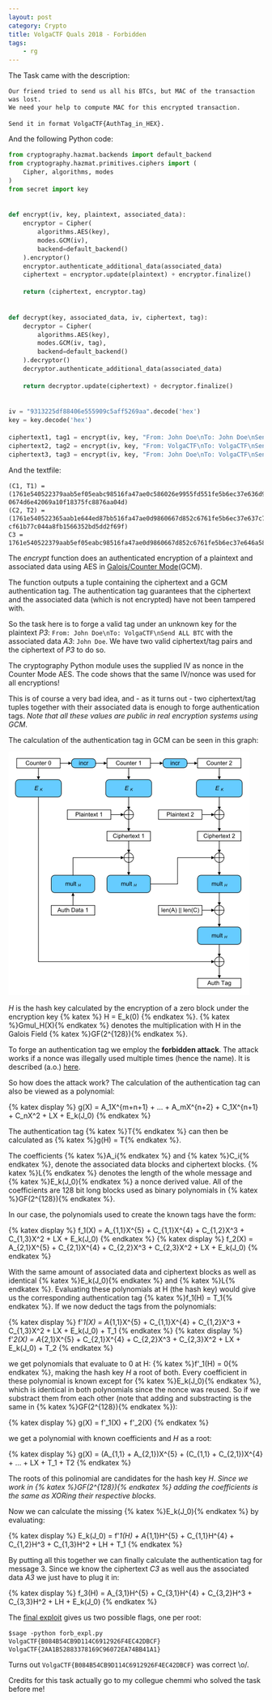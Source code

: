 ```yaml
---
layout: post
category: Crypto
title: VolgaCTF Quals 2018 - Forbidden
tags: 
    - rg
---
```


The Task came with the description:

```
Our friend tried to send us all his BTCs, but MAC of the transaction was lost. 
We need your help to compute MAC for this encrypted transaction.

Send it in format VolgaCTF{AuthTag_in_HEX}.
```

And the following Python code:

```python
from cryptography.hazmat.backends import default_backend
from cryptography.hazmat.primitives.ciphers import (
    Cipher, algorithms, modes
)
from secret import key


def encrypt(iv, key, plaintext, associated_data):
    encryptor = Cipher(
        algorithms.AES(key),
        modes.GCM(iv),
        backend=default_backend()
    ).encryptor()
    encryptor.authenticate_additional_data(associated_data)
    ciphertext = encryptor.update(plaintext) + encryptor.finalize()

    return (ciphertext, encryptor.tag)


def decrypt(key, associated_data, iv, ciphertext, tag):
    decryptor = Cipher(
        algorithms.AES(key),
        modes.GCM(iv, tag),
        backend=default_backend()
    ).decryptor()
    decryptor.authenticate_additional_data(associated_data)

    return decryptor.update(ciphertext) + decryptor.finalize()


iv = "9313225df88406e555909c5aff5269aa".decode('hex')
key = key.decode('hex')

ciphertext1, tag1 = encrypt(iv, key, "From: John Doe\nTo: John Doe\nSend 100 BTC", "John Doe")
ciphertext2, tag2 = encrypt(iv, key, "From: VolgaCTF\nTo: VolgaCTF\nSend 0.1 BTC", "VolgaCTF")
ciphertext3, tag3 = encrypt(iv, key, "From: John Doe\nTo: VolgaCTF\nSend ALL BTC", "John Doe")
```

And the textfile:

```
(C1, T1) = (1761e540522379aab5ef05eabc98516fa47ae0c586026e9955fd551fe5b6ec37e636d9fd389285f3, 0674d6e42069a10f18375fc8876aa04d)
(C2, T2) = (1761e540522365aab1e644ed87bb516fa47ae0d9860667d852c6761fe5b6ec37e637c7fc389285f3, cf61b77c044a8fb1566352bd5dd2f69f)
C3 = 1761e540522379aab5ef05eabc98516fa47ae0d9860667d852c6761fe5b6ec37e646a581389285f3
```

The *encrypt* function does an authenticated encryption of a plaintext and associated data using AES in [Galois/Counter Mode](https://en.wikipedia.org/wiki/Galois/Counter_Mode)(GCM).

The function outputs a tuple containing the ciphertext and a GCM authentication tag. 
The authentication tag guarantees that the ciphertext and the associated data (which is not encrypted) have not been tampered with.

So the task here is to forge a valid tag under an unknown key for the plaintext *P3*: `From: John Doe\nTo: VolgaCTF\nSend ALL BTC` with the associated data *A3*: `John Doe`. We have two valid ciphertext/tag pairs and the ciphertext of *P3* to do so.

The cryptography Python module uses the supplied IV as nonce in the Counter Mode AES.
The code shows that the same IV/nonce was used for all encryptions!

This is of course a very bad idea, and - as it turns out - two ciphertext/tag tuples together with their associated data is enough to forge authentication tags. *Note that all these values are public in real encryption systems using GCM*.

The calculation of the authentication tag in GCM can be seen in this graph:

![m1](/assets/img/volga_gcm.png)

*H* is the hash key calculated by the encryption of a zero block under the encryption key {% katex %} H = E_k(0) {% endkatex %}. {% katex %}Gmul_H(X){% endkatex %} denotes the multiplication with H in the Galois Field {% katex %}GF(2^{128}){% endkatex %}.

To forge an authentication tag we employ the **forbidden attack**. The attack works if a nonce was illegally used multiple times (hence the name). It is described (a.o.) [here](https://www.nds.ruhr-uni-bochum.de/media/nds/veroeffentlichungen/2016/08/15/nonce-disrespect-woot.pdf).

So how does the attack work?
The calculation of the authentication tag can also be viewed as a polynomial:

{% katex display %}
g(X) = A_1X^{m+n+1} + ... + A_mX^{n+2} + C_1X^{n+1} + C_nX^2 + LX + E_k(J_0)
{% endkatex %}

The authentication tag {% katex %}T{% endkatex %} can then be calculated as {% katex %}g(H) = T{% endkatex %}.

The coefficients {% katex %}A_i{% endkatex %} and {% katex %}C_i{% endkatex %}, denote the associated data blocks and ciphertext blocks. {% katex %}L{% endkatex %} denotes the length of the whole message and {% katex %}E_k(J_0){% endkatex %} a nonce derived value. All of the coefficients are 128 bit long blocks used as binary polynomials in {% katex %}GF(2^{128}){% endkatex %}.

In our case, the polynomials used to create the known tags have the form:

{% katex display %}
f_1(X) = A_{1,1}X^{5} + C_{1,1}X^{4} + C_{1,2}X^3 + C_{1,3}X^2 + LX + E_k(J_0)
{% endkatex %}
{% katex display %}
f_2(X) = A_{2,1}X^{5} + C_{2,1}X^{4} + C_{2,2}X^3 + C_{2,3}X^2 + LX + E_k(J_0)
{% endkatex %}

With the same amount of associated data and ciphertext blocks as well as identical {% katex %}E_k(J_0){% endkatex %} and {% katex %}L{% endkatex %}. Evaluating these polynomials at H (the hash key) would give us the corresponding authentication tag {% katex %}f_1(H) = T_1{% endkatex %}. If we now deduct the tags from the polynomials:

{% katex display %}
f'_1(X) = A_{1,1}X^{5} + C_{1,1}X^{4} + C_{1,2}X^3 + C_{1,3}X^2 + LX + E_k(J_0) + T_1
{% endkatex %}
{% katex display %}
f'_2(X) = A_{2,1}X^{5} + C_{2,1}X^{4} + C_{2,2}X^3 + C_{2,3}X^2 + LX + E_k(J_0) + T_2
{% endkatex %}

we get polynomials that evaluate to 0 at H: {% katex %}f'_1(H) = 0{% endkatex %}, making the hash key *H* a root of both.
Every coefficient in these polynomial is known except for {% katex %}E_k(J_0){% endkatex %}, which is identical in both polynomials since the nonce was reused. So if we substract them from each other (note that adding and substracting is the same in {% katex %}GF(2^{128}){% endkatex %}):

{% katex display %}
g(X) = f'_1(X) + f'_2(X)
{% endkatex %}

we get a polynomial with known coefficients and *H* as a root:

{% katex display %}
g(X) = (A_{1,1} + A_{2,1})X^{5} + (C_{1,1} + C_{2,1})X^{4} + ... + LX + T_1 + T2
{% endkatex %}

The roots of this polinomial are candidates for the hash key *H*.
*Since we work in {% katex %}GF(2^{128}){% endkatex %} adding the coefficients is the same as XORing their respective blocks.*

Now we can calculate the missing {% katex %}E_k(J_0){% endkatex %} by evaluating: 

{% katex display %}
E_k(J_0) = f'_1(H) + A_{1,1}H^{5} + C_{1,1}H^{4} + C_{1,2}H^3 + C_{1,3}H^2 + LH + T_1
{% endkatex %}

By putting all this together we can finally calculate the authentication tag for message 3. Since we know the ciphertext *C3* as well aus the associated data *A3* we just have to plug it in:

{% katex display %}
f_3(H) = A_{3,1}H^{5} + C_{3,1}H^{4} + C_{3,2}H^3 + C_{3,3}H^2 + LH + E_k(J_0)
{% endkatex %}

The [final exploit](https://gist.github.com/rugo/c158f595653a469c6461e26a60b787bb) gives us two possible flags, one per root:

```
$sage -python forb_expl.py
VolgaCTF{B084B54CB9D114C6912926F4EC42DBCF}
VolgaCTF{2AA1B52883378169C96072EA74BB41A1}
```

Turns out `VolgaCTF{B084B54CB9D114C6912926F4EC42DBCF}` was correct \o/.

Credits for this task actually go to my collegue chemmi who solved the task before me!